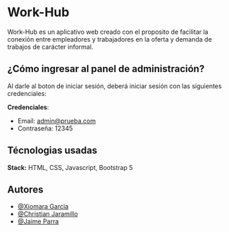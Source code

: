 
# Work-Hub

Work-Hub es un aplicativo web creado con el proposito de facilitar la conexión entre empleadores y trabajadores en la oferta y demanda de trabajos de carácter informal.


## ¿Cómo ingresar al panel de administración?

Al darle al boton de iniciar sesión, deberá iniciar sesión con las siguientes credenciales:

**Credenciales**:

- Email: admin@prueba.com
- Contraseña: 12345
## Técnologias usadas

**Stack:** HTML, CSS, Javascript, Bootstrap 5


## Autores

- [@Xiomara Garcia](https://www.github.com/octokatherine)
- [@Christian Jaramillo](https://www.github.com/octokatherine)
- [@Jaime Parra](https://www.github.com/octokatherine)